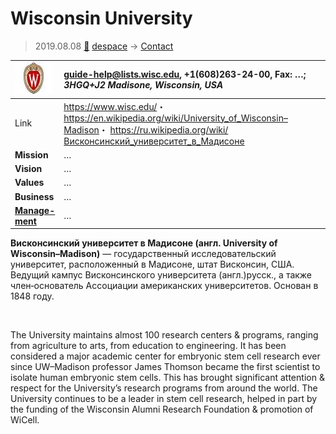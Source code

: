 # Wisconsin University
> 2019.08.08 [🚀](../index/index.md) [despace](index.md) → [Contact](contact.md)

|[![](f/con/w/wisconsin_univ_logo1_thumb.jpg)](f/con/w/wisconsin_univ_logo1.png)|<guide-help@lists.wisc.edu>, +1(608)263-24-00, Fax: …;<br> *3HGQ+J2 Madisone, Wisconsin, USA*|
|:--|:--|
|Link|<https://www.wisc.edu/>・ <https://en.wikipedia.org/wiki/University_of_Wisconsin–Madison>・ <https://ru.wikipedia.org/wiki/Висконсинский_университет_в_Мадисоне>|
|**Mission**|…|
|**Vision**|…|
|**Values**|…|
|**Business**|…|
|**[Manage-<br>ment](mgmt.md)**|…|

**Висконсинский университет в Мадисоне (англ. University of Wisconsin–Madison)** — государственный исследовательский университет, расположенный в Мадисоне, штат Висконсин, США. Ведущий кампус Висконсинского университета (англ.)русск., а также член‑основатель Ассоциации американских университетов. Основан в 1848 году.


<p style="page-break-after:always"> </p>

The University maintains almost 100 research centers & programs, ranging from agriculture to arts, from education to engineering. It has been considered a major academic center for embryonic stem cell research ever since UW–Madison professor James Thomson became the first scientist to isolate human embryonic stem cells. This has brought significant attention & respect for the University’s research programs from around the world. The University continues to be a leader in stem cell research, helped in part by the funding of the Wisconsin Alumni Research Foundation & promotion of WiCell.
